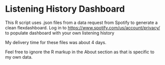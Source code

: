 # Listening History Dashboard
This R script uses .json files from a data request from Spotify to generate a clean flexdashboard. 
Log in to https://www.spotify.com/us/account/privacy/ to populate dashboard with your own listening history

My delivery time for these files was about 4 days. 

Feel free to ignore the R markup in the About section as that is specific to my own data. 
